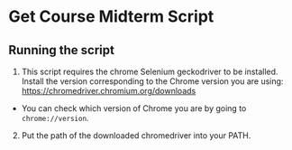 # Get Course Midterm Script

## Running the script

1. This script requires the chrome Selenium geckodriver to be installed. Install the version corresponding to the Chrome version you are using:
https://chromedriver.chromium.org/downloads
  - You can check which version of Chrome you are by going to `chrome://version`.

2. Put the path of the downloaded chromedriver into your PATH.
